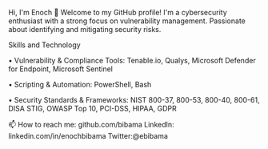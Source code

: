 Hi, I'm Enoch 👋
Welcome to my GitHub profile! I'm a cybersecurity enthusiast with a strong focus on vulnerability management. 
Passionate about identifying and mitigating security risks.

Skills and Technology 

• Vulnerability & Compliance Tools: 
  Tenable.io, Qualys, Microsoft Defender for Endpoint, Microsoft Sentinel

• Scripting & Automation: 
  PowerShell, Bash

• Security Standards & Frameworks: 
  NIST 800-37, 800-53, 800-40, 800-61, 
  DISA STIG, OWASP Top 10, PCI-DSS, HIPAA, GDPR

📫 How to reach me:
   github.com/bibama
   LinkedIn: linkedin.com/in/enochbibama
   Twitter:@ebibama
